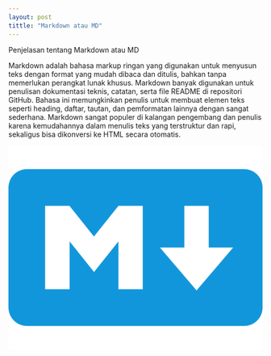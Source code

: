 ```yaml
---
layout: post
tittle: "Markdown atau MD"
---
```


Penjelasan tentang Markdown atau MD

<p>
  Markdown adalah bahasa markup ringan yang digunakan untuk menyusun teks dengan format yang mudah dibaca dan ditulis, bahkan tanpa memerlukan perangkat lunak khusus. Markdown banyak digunakan untuk penulisan dokumentasi teknis, catatan, serta file README di repositori GitHub. Bahasa ini memungkinkan penulis untuk membuat elemen teks seperti heading, daftar, tautan, dan pemformatan lainnya dengan sangat sederhana. Markdown sangat populer di kalangan pengembang dan penulis karena kemudahannya dalam menulis teks yang terstruktur dan rapi, sekaligus bisa dikonversi ke HTML secara otomatis.
</p>



![SCSS dan SASS](/assets/images/md.png)